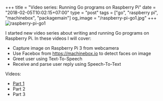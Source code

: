 +++
title = "Video series: Running Go programs on Raspberry Pi"
date = "2018-02-05T10:02:15+07:00"
type = "post"
tags = ["go", "raspberry pi", "machinebox", "packagemain"]
og_image = "/raspberry-pi-go1.jpg"
+++
![raspberry-pi-go1](/raspberry-pi-go1.jpg)

I started new video series about writing and running Go programs on Raspberry Pi. In these videos I will cover:

 - Capture image on Raspberry Pi 3 from webcamera
 - Use Facebox from https://machinebox.io to detect faces on image
 - Greet user using Text-To-Speech
 - Receive and parse user reply using Speech-To-Text

Videos:

 - [Part 1](https://youtu.be/t5ehIsa_e_U)
 - Part 2
 - Part 3